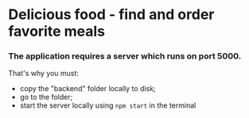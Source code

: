 # Delicious food - find and order favorite meals

### The application requires a server which runs on port 5000.
That's why you must:
- copy the "backend" folder locally to disk;
- go to the folder;
- start the server locally using `npm start` in the terminal
